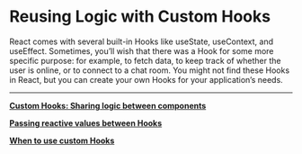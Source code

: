 # Reusing Logic with Custom Hooks

React comes with several built-in Hooks like useState, useContext, and useEffect. Sometimes, you’ll wish that there was a Hook for some more specific purpose: for example, to fetch data, to keep track of whether the user is online, or to connect to a chat room. You might not find these Hooks in React, but you can create your own Hooks for your application’s needs.

---

[**Custom Hooks: Sharing logic between components**](Reusing%20Logic%20with%20Custom%20Hooks%201b2aeacbb29981d2b84fc37a75cf917f/Custom%20Hooks%20Sharing%20logic%20between%20components%201b2aeacbb29981d9a506e01cef9dfb92.md)

[**Passing reactive values between Hooks**](Reusing%20Logic%20with%20Custom%20Hooks%201b2aeacbb29981d2b84fc37a75cf917f/Passing%20reactive%20values%20between%20Hooks%201b2aeacbb29981368e2ddff8204123f0.md)

[**When to use custom Hooks**](Reusing%20Logic%20with%20Custom%20Hooks%201b2aeacbb29981d2b84fc37a75cf917f/When%20to%20use%20custom%20Hooks%201b2aeacbb2998105ae0fda75371e0917.md)